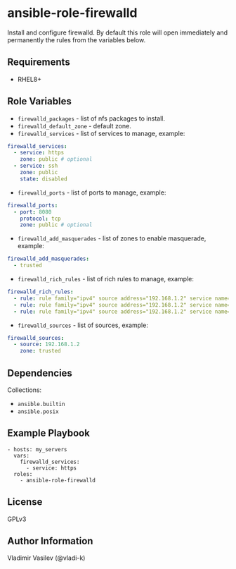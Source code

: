 ansible-role-firewalld
====

Install and configure firewalld. By default this role will open immediately and permanently the rules from the variables below.

Requirements
------------

* RHEL8+

Role Variables
--------------

* `firewalld_packages` - list of nfs packages to install.
* `firewalld_default_zone` - default zone.
* `firewalld_services` - list of services to manage, example:

```yaml
firewalld_services:
  - service: https
    zone: public # optional
  - service: ssh
    zone: public
    state: disabled
```

* `firewalld_ports` - list of ports to manage, example:

```yaml
firewalld_ports:
  - port: 8080
    protocol: tcp
    zone: public # optional
```

* `firewalld_add_masquerades` - list of zones to enable masquerade, example:

```yaml
firewalld_add_masquerades:
  - trusted
```

* `firewalld_rich_rules` - list of rich rules to manage, example:

```yaml
firewalld_rich_rules:
  - rule: rule family="ipv4" source address="192.168.1.2" service name=mountd accept
  - rule: rule family="ipv4" source address="192.168.1.2" service name=rpc-bind accept
  - rule: rule family="ipv4" source address="192.168.1.2" service name=nfs accept
```

* `firewalld_sources` - list of sources, example:

```yaml
firewalld_sources:
  - source: 192.168.1.2
    zone: trusted
```

Dependencies
------------

Collections:

* `ansible.builtin`
* `ansible.posix`

Example Playbook
----------------

```
- hosts: my_servers
  vars:
    firewalld_services:
      - service: https
  roles:
    - ansible-role-firewalld
```

License
-------

GPLv3

Author Information
------------------

Vladimir Vasilev (@vladi-k)
